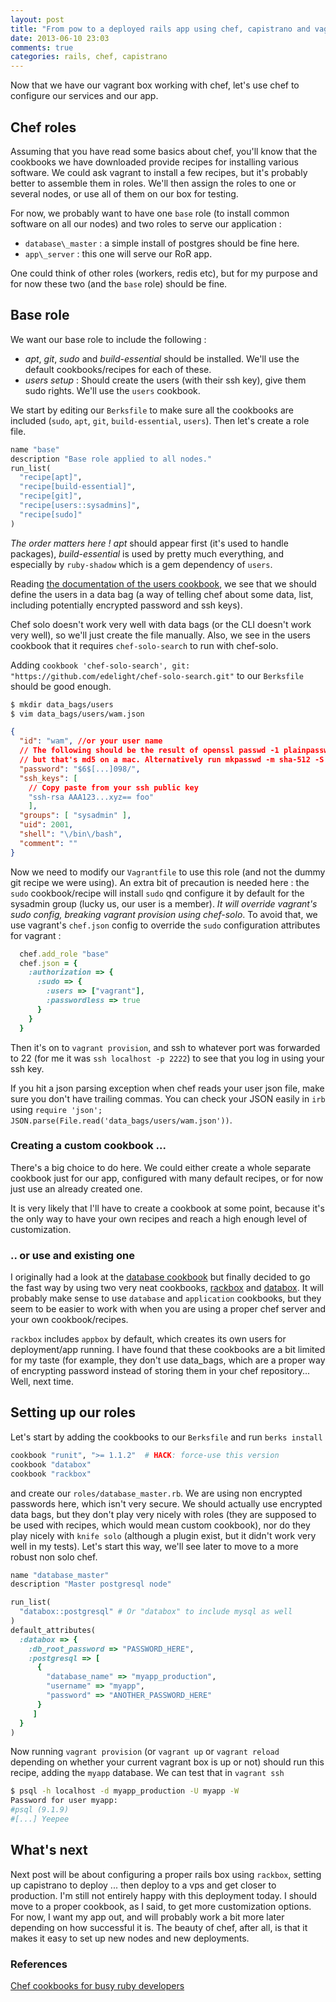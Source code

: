 ```yaml
---
layout: post
title: "From pow to a deployed rails app using chef, capistrano and vagrant - Part 2"
date: 2013-06-10 23:03
comments: true
categories: rails, chef, capistrano
---
```


Now that we have our vagrant box working with chef, let's use chef to configure our services and our app.

## Chef roles

Assuming that you have read some basics about chef, you'll know that the cookbooks we have downloaded provide recipes for installing various software.
We could ask vagrant to install a few recipes, but it's probably better to assemble them in roles.
We'll then assign the roles to one or several nodes, or use all of them on our box for testing.

For now, we probably want to have one `base` role (to install common software on all our nodes) and two roles to serve our application :

* `database\_master` : a simple install of postgres should be fine here.
* `app\_server` : this one will serve our RoR app.

One could think of other roles (workers, redis etc), but for my purpose and for now these two (and the `base` role) should be fine.

## Base role

We want our base role to include the following :

* *apt*, *git*, *sudo* and *build-essential* should be installed. We'll use the default cookbooks/recipes for each of these.
* *users setup* : Should create the users (with their ssh key), give them sudo rights. We'll use the `users` cookbook.

We start by editing our `Berksfile` to make sure all the cookbooks are included (`sudo`, `apt`, `git`, `build-essential`, `users`).
Then let's create a role file.

```ruby roles/base.rb
name "base"
description "Base role applied to all nodes."
run_list(
  "recipe[apt]",
  "recipe[build-essential]",
  "recipe[git]",
  "recipe[users::sysadmins]",
  "recipe[sudo]"
)
```

*The order matters here !* _apt_ should appear first (it's used to handle packages), _build-essential_ is used by pretty much
everything, and especially by `ruby-shadow` which is a gem dependency of `users`.

Reading [the documentation of the users cookbook](http://community.opscode.com/cookbooks/users), we see that we should define the users in a data bag
(a way of telling chef about some data, list, including potentially encrypted password and ssh keys).

Chef solo doesn't work very well with data bags (or the CLI doesn't work very well), so we'll just create the file manually.
Also, we see in the users cookbook that it requires `chef-solo-search` to run with chef-solo.

Adding `cookbook 'chef-solo-search', git: "https://github.com/edelight/chef-solo-search.git"` to our `Berksfile` should be good enough.

```bash
$ mkdir data_bags/users
$ vim data_bags/users/wam.json
```
```json data_bags/users/wam.json
{
  "id": "wam", //or your user name
  // The following should be the result of openssl passwd -1 plainpasswd
  // but that's md5 on a mac. Alternatively run mkpasswd -m sha-512 -S mySalt on a linux machine
  "password": "$6$[...]098/",
  "ssh_keys": [
    // Copy paste from your ssh public key
    "ssh-rsa AAA123...xyz== foo"
    ],
  "groups": [ "sysadmin" ],
  "uid": 2001,
  "shell": "\/bin\/bash",
  "comment": ""
}

```

Now we need to modify our `Vagrantfile` to use this role (and not the dummy git recipe we were using). An extra bit of precaution is needed here :
the `sudo` cookbook/recipe will install `sudo` qnd configure it by default for the sysadmin group (lucky us, our user is a member).
*It will override vagrant's sudo config, breaking vagrant provision using chef-solo*. To avoid that, we use vagrant's `chef.json` config
to override the `sudo` configuration attributes for vagrant :

```ruby
  chef.add_role "base"
  chef.json = {
    :authorization => {
      :sudo => {
        :users => ["vagrant"],
        :passwordless => true
      }
    }
  }
```

Then it's on to `vagrant provision`, and ssh to whatever port was forwarded to 22 (for me it was `ssh localhost -p 2222`) to see that you log in
using your ssh key.

If you hit a json parsing exception when chef reads your user json file, make sure you don't have trailing commas.
You can check your JSON easily in `irb` using `require 'json'; JSON.parse(File.read('data_bags/users/wam.json'))`.

### Creating a custom cookbook ...
 
There's a big choice to do here. We could either create a whole separate cookbook just for our app, configured with many
default recipes, or for now just use an already created one.

It is very likely that I'll have to create a cookbook at some point, because it's the only way to have your own recipes
and reach a high enough level of customization.

### .. or use and existing one
I originally had a look at the [database cookbook](http://community.opscode.com/cookbooks/database) but finally decided
to go the fast way by using two very neat cookbooks, [rackbox](https://github.com/teohm/rackbox-cookbook) and [databox](https://github.com/teohm/databox-cookbook).
It will probably make sense to use `database` and `application` cookbooks, but they seem to be easier to work with when you are using a proper chef server
and your own cookbook/recipes.

`rackbox` includes `appbox` by default, which creates its own users for deployment/app running.
I have found that these cookbooks are a bit limited for my taste (for example, they don't use data\_bags, which are a proper way of encrypting
password instead of storing them in your chef repository... Well, next time.

## Setting up our roles

Let's start by adding the cookbooks to our `Berksfile` and run `berks install`
```ruby Berksfile
cookbook "runit", ">= 1.1.2"  # HACK: force-use this version
cookbook "databox"
cookbook "rackbox"
```

and create our `roles/database_master.rb`. We are using non encrypted passwords here, which isn't very secure.
We should actually use encrypted data bags, but they don't play very nicely with roles (they are supposed to be used with recipes, which
would mean custom cookbook), nor do they play nicely with `knife solo` (although a plugin exist, but it didn't work very well
in my tests). Let's start this way, we'll see later to move to a more robust non solo chef.

```ruby roles/database_master.rb
name "database_master"
description "Master postgresql node"

run_list(
  "databox::postgresql" # Or "databox" to include mysql as well
)
default_attributes(
  :databox => {
    :db_root_password => "PASSWORD_HERE",
    :postgresql => [
      {
        "database_name" => "myapp_production",
        "username" => "myapp",
        "password" => "ANOTHER_PASSWORD_HERE"
      }
     ]
  }
)
```

Now running `vagrant provision` (or `vagrant up` or `vagrant reload` depending on whether your current vagrant box is up or not) should run this recipe, adding
the `myapp` database. We can test that in `vagrant ssh`
```bash
$ psql -h localhost -d myapp_production -U myapp -W
Password for user myapp:
#psql (9.1.9)
#[...] Yeepee
```

## What's next

Next post will be about configuring a proper rails box using `rackbox`, setting up capistrano to deploy ... then deploy to a vps and get closer to production.
I'm still not entirely happy with this deployment today. I should move to a proper cookbook, as I said, to get more customization options.
For now, I want my app out, and will probably work a bit more later depending on how successful it is. The beauty of chef, after all, is that it makes
it easy to set up new nodes and new deployments.

### References
[Chef cookbooks for busy ruby developers](http://teohm.github.io/blog/2013/04/17/chef-cookbooks-for-busy-ruby-developers/)

